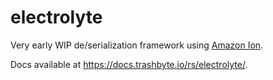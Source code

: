 # electrolyte

Very early WIP de/serialization framework using [Amazon Ion](https://amzn.github.io/ion-docs/).

Docs available at <https://docs.trashbyte.io/rs/electrolyte/>.